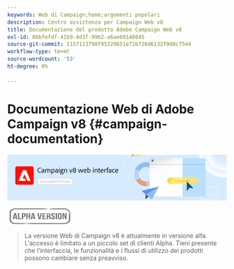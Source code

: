 ```yaml
---
keywords: Web di Campaign;home;argomenti popolari
description: Centro assistenza per Campaign Web v8
title: Documentazione del prodotto Adobe Campaign Web v8
exl-id: 86bfefdf-41b9-4d3f-9962-a6ae69140845
source-git-commit: 1157113798f95329651e71b726d6132f9d8c7544
workflow-type: tm+mt
source-wordcount: '53'
ht-degree: 0%

---
```


# Documentazione Web di Adobe Campaign v8 {#campaign-documentation}

![](assets/do-not-localize/banner-documentationv8.png)

![](assets/do-not-localize/badge.png)

>La versione Web di Campaign v8 è attualmente in versione alfa. L&#39;accesso è limitato a un piccolo set di clienti Alpha. Tieni presente che l’interfaccia, le funzionalità e i flussi di utilizzo dei prodotti possono cambiare senza preavviso.
